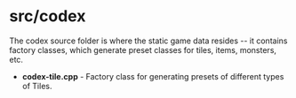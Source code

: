# src/codex

The codex source folder is where the static game data resides -- it contains factory classes, which generate preset classes for tiles, items, monsters, etc.

* **codex-tile.cpp** - Factory class for generating presets of different types of Tiles.
